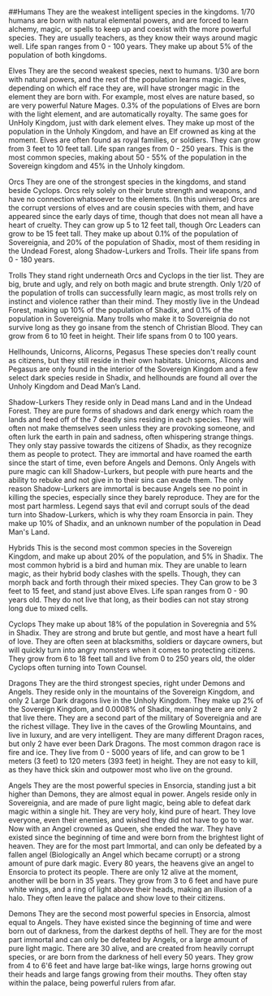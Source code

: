 ##Humans
They are the weakest intelligent species in the kingdoms. 1/70 humans are born with natural elemental powers, and are forced to learn alchemy, magic, or spells to keep up and coexist with the more powerful species. They are usually teachers, as they know their ways around magic well. Life span ranges from 0 - 100 years. They make up about 5% of the population of both kingdoms.

Elves
They are the second weakest species, next to humans. 1/30 are born with natural powers, and the rest of the population learns magic. Elves, depending on which elf race they are, will have stronger magic in the element they are born with. For example, most elves are nature based, so are very powerful Nature Mages. 0.3% of the populations of Elves are born with the light element, and are automatically royalty. The same goes for UnHoly Kingdom, just with dark element elves. They make up most of the population in the Unholy Kingdom, and have an Elf crowned as king at the moment. Elves are often found as royal families, or soldiers. They can grow from 3 feet to 10 feet tall. Life span ranges from 0 - 250 years. This is the most common species, making about 50 - 55% of the population in the Sovereign kingdom and 45% in the Unholy kingdom.

Orcs
They are one of the strongest species in the kingdoms, and stand beside Cyclops. Orcs rely solely on their brute strength and weapons, and have no connection whatsoever to the elements. (In this universe) Orcs are the corrupt versions of elves and are cousin species with them, and have appeared since the early days of time, though that does not mean all have a heart of cruelty. They can grow up 5 to 12 feet tall, though Orc Leaders can grow to be 15 feet tall. They make up about 0.1% of the population of Sovereignia, and 20% of the population of Shadix, most of them residing in the Undead Forest, along Shadow-Lurkers and Trolls. Their life spans from 0 - 180 years.

Trolls
They stand right underneath Orcs and Cyclops in the tier list. They are big, brute and ugly, and rely on both magic and brute strength. Only 1/20 of the population of trolls can successfully learn magic, as most trolls rely on instinct and violence rather than their mind. They mostly live in the Undead Forest, making up 10% of the population of Shadix, and 0.1% of the population in Sovereignia. Many trolls who make it to Sovereignia do not survive long as they go insane from the stench of Christian Blood. They can grow from 6 to 10 feet in height. Their life spans from 0 to 100 years.

Hellhounds, Unicorns, Alicorns, Pegasus
These species don't really count as citizens, but they still reside in their own habitats. Unicorns, Alicons and Pegasus are only found in the interior of the Sovereign Kingdom and a few select dark species reside in Shadix, and hellhounds are found all over the Unholy Kingdom and Dead Man’s Land.

Shadow-Lurkers
They reside only in Dead mans Land and in the Undead Forest. They are pure forms of shadows and dark energy which roam the lands and feed off of the 7 deadly sins residing in each species. They will often not make themselves seen unless they are provoking someone, and often lurk the earth in pain and sadness, often whispering strange things. They only stay passive towards the citizens of Shadix, as they recognize them as people to protect. They are immortal and have roamed the earth since the start of time, even before Angels and Demons. Only Angels with pure magic can kill Shadow-Lurkers, but people with pure hearts and the ability to rebuke and not give in to their sins can evade them. The only reason Shadow-Lurkers are immortal is because Angels see no point in killing the species, especially since they barely reproduce. They are for the most part harmless. Legend says that evil and corrupt souls of the dead turn into Shadow-Lurkers, which is why they roam Ensorcia in pain. They make up 10% of Shadix, and an unknown number of the population in Dead Man's Land.

Hybrids
This is the second most common species in the Sovereign Kingdom, and make up about 20% of the population, and 5% in Shadix. The most common hybrid is a bird and human mix. They are unable to learn magic, as their hybrid body clashes with the spells. Though, they can morph back and forth through their mixed species. They Can grow to be 3 feet to 15 feet, and stand just above Elves. Life span ranges from 0 - 90 years old. They do not live that long, as their bodies can not stay strong long due to mixed cells.

Cyclops
They make up about 18% of the population in Soveregnia and 5% in Shadix. They are strong and brute but gentle, and most have a heart full of love. They are often seen at blacksmiths, soldiers or daycare owners, but will quickly turn into angry monsters when it comes to protecting citizens. They grow from 6 to 18 feet tall and live from 0 to 250 years old, the older Cyclops often turning into Town Counsel.

Dragons
They are the third strongest species, right under Demons and Angels. They reside only in the mountains of the Sovereign Kingdom, and only 2 Large Dark dragons live in the Unholy Kingdom. They make up 2% of the Sovereign Kingdom, and 0.0008% of Shadix, meaning there are only 2 that live there. They are a second part of the military of Sovereignia and are the richest village. They live in the caves of the Growling Mountains, and live in luxury, and are very intelligent. They are many different Dragon races, but only 2 have ever been Dark Dragons. The most common dragon race is fire and ice. They live from 0 - 5000 years of life, and can grow to be 1 meters (3 feet) to 120 meters (393 feet) in height. They are not easy to kill, as they have thick skin and outpower most who live on the ground.

Angels
They are the most powerful species in Ensorcia, standing just a bit higher than Demons, they are almost equal in power. Angels reside only in Sovereignia, and are made of pure light magic, being able to defeat dark magic within a single hit. They are very holy, kind pure of heart. They love everyone, even their enemies, and wished they did not have to go to war. Now with an Angel crowned as Queen, she ended the war. They have existed since the beginning of time and were born from the brightest light of heaven. They are for the most part Immortal, and can only be defeated by a fallen angel (Biologically an Angel which became corrupt) or a strong amount of pure dark magic. Every 80 years, the heavens give an angel to Ensorcia to protect its people. There are only 12 alive at the moment, another will be born in 35 years. They grow from 3 to 6 feet and have pure white wings, and a ring of light above their heads, making an illusion of a halo. They often leave the palace and show love to their citizens.

Demons
They are the second most powerful species in Ensorcia, almost equal to Angels. They have existed since the beginning of time and were born out of darkness, from the darkest depths of hell. They are for the most part immortal and can only be defeated by Angels, or a large amount of pure light magic. There are 30 alive, and are created from heavily corrupt species, or are born from the darkness of hell every 50 years. They grow from 4 to 6'6 feet and have large bat-like wings, large horns growing out their heads and large fangs growing from their mouths. They often stay within the palace, being powerful rulers from afar.